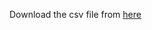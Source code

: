 Download the csv file from [here](https://raw.githubusercontent.com/crwong/cs224u-project/master/data/sentiment/training.1600000.processed.noemoticon.csv)